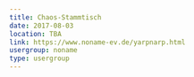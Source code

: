```yaml
---
title: Chaos-Stammtisch
date: 2017-08-03
location: TBA
link: https://www.noname-ev.de/yarpnarp.html
usergroup: noname
type: usergroup
---
```

